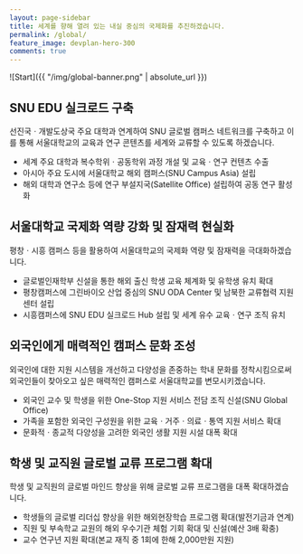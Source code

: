 ```yaml
---
layout: page-sidebar
title: 세계를 향해 열려 있는 내실 중심의 국제화를 추진하겠습니다.
permalink: /global/
feature_image: devplan-hero-300
comments: true
---
```


![Start]({{ "/img/global-banner.png" | absolute_url }})

## SNU EDU 실크로드 구축
선진국ㆍ개발도상국 주요 대학과 연계하여 SNU 글로벌 캠퍼스 네트워크를 구축하고 이를 통해 서울대학교의 교육과 연구 콘텐츠를 세계와 교류할 수 있도록 하겠습니다.
* 세계 주요 대학과 복수학위ㆍ공동학위 과정 개설 및 교육ㆍ연구 컨텐츠 수출
* 아시아 주요 도시에 서울대학교 해외 캠퍼스(SNU Campus Asia) 설립
* 해외 대학과 연구소 등에 연구 부설지국(Satellite Office) 설립하여 공동 연구 활성화  

## 서울대학교 국제화 역량 강화 및 잠재력 현실화
평창ㆍ시흥 캠퍼스 등을 활용하여 서울대학교의 국제화 역량 및 잠재력을 극대화하겠습니다.
* 글로벌인재학부 신설을 통한 해외 출신 학생 교육 체계화 및 유학생 유치 확대
* 평창캠퍼스에 그린바이오 산업 중심의 SNU ODA Center 및 남북한 교류협력 지원 센터 설립
* 시흥캠퍼스에 SNU EDU 실크로드 Hub 설립 및 세계 유수 교육ㆍ연구 조직 유치

## 외국인에게 매력적인 캠퍼스 문화 조성   
외국인에 대한 지원 시스템을 개선하고 다양성을 존중하는 학내 문화를 정착시킴으로써 외국인들이 찾아오고 싶은 매력적인 캠퍼스로 서울대학교를 변모시키겠습니다.
* 외국인 교수 및 학생을 위한 One-Stop 지원 서비스 전담 조직 신설(SNU Global Office)
* 가족을 포함한 외국인 구성원을 위한 교육ㆍ거주ㆍ의료ㆍ통역 지원 서비스 확대
* 문화적ㆍ종교적 다양성을 고려한 외국인 생활 지원 시설 대폭 확대

## 학생 및 교직원 글로벌 교류 프로그램 확대
학생 및 교직원의 글로벌 마인드 향상을 위해 글로벌 교류 프로그램을 대폭 확대하겠습니다.
* 학생들의 글로벌 리더십 향상을 위한 해외현장학습 프로그램 확대(발전기금과 연계)
* 직원 및 부속학교 교원의 해외 우수기관 체험 기회 확대 및 신설(예산 3배 확충)
* 교수 연구년 지원 확대(본교 재직 중 1회에 한해 2,000만원 지원)
